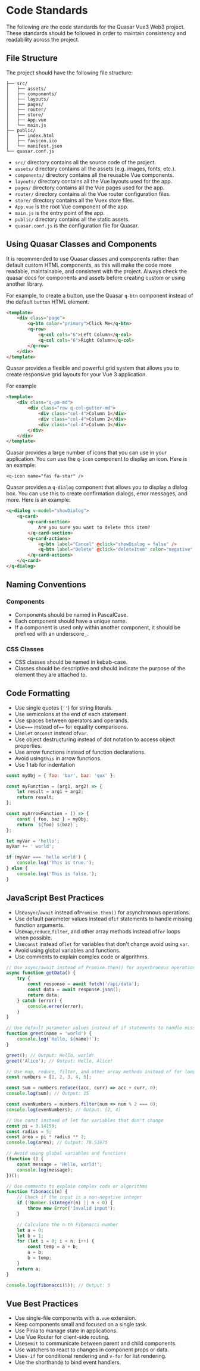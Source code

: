 # **Code Standards**

The following are the code standards for the Quasar Vue3 Web3 project. These standards should be followed in order to maintain consistency and readability across the project.

## File Structure

The project should have the following file structure:

```
├── src/
│   ├── assets/
│   ├── components/
│   ├── layouts/
│   ├── pages/
│   ├── router/
│   ├── store/
│   ├── App.vue
│   └── main.js
├── public/
│   ├── index.html
│   ├── favicon.ico
│   └── manifest.json
└── quasar.conf.js
```

- `src/` directory contains all the source code of the project.
- `assets/` directory contains all the assets (e.g. images, fonts, etc.).
- `components/` directory contains all the reusable Vue components.
- `layouts/` directory contains all the Vue layouts used for the app.
- `pages/` directory contains all the Vue pages used for the app.
- `router/` directory contains all the Vue router configuration files.
- `store/` directory contains all the Vuex store files.
- `App.vue` is the root Vue component of the app.
- `main.js` is the entry point of the app.
- `public/` directory contains all the static assets.
- `quasar.conf.js` is the configuration file for Quasar.

## Using Quasar Classes and Components

It is recommended to use Quasar classes and components rather than default custom HTML components, as this will make the code more readable, maintainable, and consistent with the project. Always check the quasar docs for components and assets before creating custom or using another library.

For example, to create a button, use the Quasar `q-btn` component instead of the default `button` HTML element.

```html
<template>
	<div class="page">
		<q-btn color="primary">Click Me</q-btn>
		<q-row>
			<q-col cols="6">Left Column</q-col>
			<q-col cols="6">Right Column</q-col>
		</q-row>
	</div>
</template>
```

Quasar provides a flexible and powerful grid system that allows you to create responsive grid layouts for your Vue 3 application.

For example

```html
<template>
	<div class="q-pa-md">
		<div class="row q-col-gutter-md">
			<div class="col-4">Column 1</div>
			<div class="col-4">Column 2</div>
			<div class="col-4">Column 3</div>
		</div>
	</div>
</template>
```

Quasar provides a large number of icons that you can use in your application. You can use the `q-icon` component to display an icon. Here is an example:

```
<q-icon name="fas fa-star" />
```

Quasar provides a `q-dialog` component that allows you to display a dialog box. You can use this to create confirmation dialogs, error messages, and more. Here is an example:

```html
<q-dialog v-model="showDialog">
	<q-card>
		<q-card-section>
			Are you sure you want to delete this item?
		</q-card-section>
		<q-card-actions>
			<q-btn label="Cancel" @click="showDialog = false" />
			<q-btn label="Delete" @click="deleteItem" color="negative" />
		</q-card-actions>
	</q-card>
</q-dialog>
```

## Naming Conventions

### Components

- Components should be named in PascalCase.
- Each component should have a unique name.
- If a component is used only within another component, it should be prefixed with an underscore`_`.

### CSS Classes

- CSS classes should be named in kebab-case.
- Classes should be descriptive and should indicate the purpose of the element they are attached to.

## Code Formatting

- Use single quotes (`''`) for string literals.
- Use semicolons at the end of each statement.
- Use spaces between operators and operands.
- Use`===` instead of`==` for equality comparisons.
- Use`let` or`const` instead of`var`.
- Use object destructuring instead of dot notation to access object properties.
- Use arrow functions instead of function declarations.
- Avoid using`this` in arrow functions.
- Use 1 tab for indentation

```javascript
const myObj = { foo: 'bar', baz: 'qux' };

const myFunction = (arg1, arg2) => {
	let result = arg1 + arg2;
	return result;
};

const myArrowFunction = () => {
	const { foo, baz } = myObj;
	return `${foo} ${baz}`;
};

let myVar = 'hello';
myVar += ' world';

if (myVar === 'hello world') {
	console.log('This is true.');
} else {
	console.log('This is false.');
}
```

## JavaScript Best Practices

- Use`async`/`await` instead of`Promise.then()` for asynchronous operations.
- Use default parameter values instead of`if` statements to handle missing function arguments.
- Use`map`,`reduce`,`filter`, and other array methods instead of`for` loops when possible.
- Use`const` instead of`let` for variables that don't change avoid using `var`.
- Avoid using global variables and functions.
- Use comments to explain complex code or algorithms.

```javascript
// Use async/await instead of Promise.then() for asynchronous operations
async function getData() {
	try {
		const response = await fetch('/api/data');
		const data = await response.json();
		return data;
	} catch (error) {
		console.error(error);
	}
}

// Use default parameter values instead of if statements to handle missing function arguments
function greet(name = 'world') {
	console.log(`Hello, ${name}!`);
}

greet(); // Output: Hello, world!
greet('Alice'); // Output: Hello, Alice!

// Use map, reduce, filter, and other array methods instead of for loops when possible
const numbers = [1, 2, 3, 4, 5];

const sum = numbers.reduce((acc, curr) => acc + curr, 0);
console.log(sum); // Output: 15

const evenNumbers = numbers.filter(num => num % 2 === 0);
console.log(evenNumbers); // Output: [2, 4]

// Use const instead of let for variables that don't change
const pi = 3.14159;
const radius = 5;
const area = pi * radius ** 2;
console.log(area); // Output: 78.53975

// Avoid using global variables and functions
(function () {
	const message = 'Hello, world!';
	console.log(message);
})();

// Use comments to explain complex code or algorithms
function fibonacci(n) {
	// Check if the input is a non-negative integer
	if (!Number.isInteger(n) || n < 0) {
		throw new Error('Invalid input');
	}

	// Calculate the n-th Fibonacci number
	let a = 0;
	let b = 1;
	for (let i = 0; i < n; i++) {
		const temp = a + b;
		a = b;
		b = temp;
	}
	return a;
}

console.log(fibonacci(5)); // Output: 5
```

## Vue Best Practices

- Use single-file components with a`.vue` extension.
- Keep components small and focused on a single task.
- Use Pinia to manage state in applications.
- Use Vue Router for client-side routing.
- Use`$emit` to communicate between parent and child components.
- Use watchers to react to changes in component props or data.
- Use`v-if` for conditional rendering and `v-for` for list rendering.
- Use the shorthand`@` to bind event handlers.
